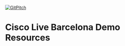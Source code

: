 [![GitPitch](https://gitpitch.com/assets/badge.svg)](https://gitpitch.com/kecorbin/cleur2019-netdevops-booth/master?grs=github)

# Cisco Live Barcelona Demo Resources

